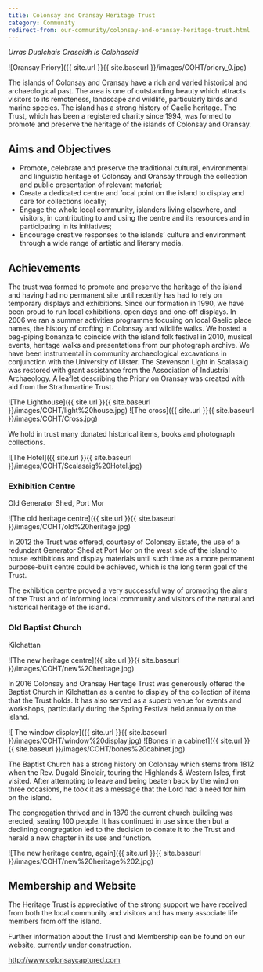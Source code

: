 ```yaml
---
title: Colonsay and Oransay Heritage Trust
category: Community
redirect-from: our-community/colonsay-and-oransay-heritage-trust.html
---
```


*Urras Dualchais Orasaidh is Colbhasaid*

![Oransay Priory]({{ site.url }}{{ site.baseurl }}/images/COHT/priory_0.jpg)

The islands of Colonsay and Oransay have a rich and varied historical and archaeological past. The area is one of outstanding beauty which attracts visitors to its remoteness, landscape and wildlife, particularly birds and marine species. The island has a strong history of Gaelic heritage. The Trust, which has been a registered charity since 1994, was formed to promote and preserve the heritage of the islands of Colonsay and Oransay.

## Aims and Objectives

- Promote, celebrate and preserve the traditional cultural, environmental and linguistic heritage of Colonsay and Oransay through the collection and public presentation of relevant material;
- Create a dedicated centre and focal point on the island to display and care for collections locally;
- Engage the whole local community, islanders living elsewhere, and visitors, in contributing to and using the centre and its resources and in participating in its initiatives;
- Encourage creative responses to the islands’ culture and environment through a wide range of artistic and literary media.

## Achievements

The trust was formed to promote and preserve the heritage of the island and having had no permanent site until recently has had to rely on temporary displays and exhibitions. Since our formation in 1990, we have been proud to run local exhibitions, open days and one-off displays. In 2006 we ran a summer activities programme focusing on local Gaelic place names, the history of crofting in Colonsay and wildlife walks. We hosted a bag-piping bonanza to coincide with the island folk festival in 2010, musical events, heritage walks and presentations from our photograph archive. We have been instrumental in community archaeological excavations in conjunction with the University of Ulster. The Stevenson Light in Scalasaig was restored with grant assistance from the Association of Industrial Archaeology. A leaflet describing the Priory on Oransay was created with aid from the Strathmartine Trust.

![The Lighthouse]({{ site.url }}{{ site.baseurl }}/images/COHT/light%20house.jpg) 
![The cross]({{ site.url }}{{ site.baseurl }}/images/COHT/Cross.jpg)

We hold in trust many donated historical items, books and photograph collections.

![The Hotel]({{ site.url }}{{ site.baseurl }}/images/COHT/Scalasaig%20Hotel.jpg)

### Exhibition Centre

Old Generator Shed, Port Mor


![The old heritage centre]({{ site.url }}{{ site.baseurl }}/images/COHT/old%20heritage.jpg)

In 2012 the Trust was offered, courtesy of Colonsay Estate, the use of a redundant Generator Shed at Port Mor on the west side of the island to house exhibitions and display materials until such time as a more permanent purpose-built centre could be achieved, which is the long term goal of the Trust.

The exhibition centre proved a very successful way of promoting the aims of the Trust and of informing local community and visitors of the natural and historical heritage of the island. 

### Old Baptist Church 

Kilchattan

![The new heritage centre]({{ site.url }}{{ site.baseurl }}/images/COHT/new%20heritage.jpg)

In 2016 Colonsay and Oransay Heritage Trust was generously offered the Baptist Church in Kilchattan as a centre to display of the collection of items that the Trust holds. It has also served as a superb venue for events and workshops, particularly during the Spring Festival held annually on the island.

![ The window display]({{ site.url }}{{ site.baseurl }}/images/COHT/window%20display.jpg)
![Bones in a cabinet]({{ site.url }}{{ site.baseurl }}/images/COHT/bones%20cabinet.jpg)

The Baptist Church has a strong history on Colonsay which stems from 1812 when the Rev. Dugald Sinclair, touring the Highlands &amp; Western Isles, first visited. After attempting to leave and being beaten back by the wind on three occasions, he took it as a message that the Lord had a need for him on the island.

The congregation thrived and in 1879 the current church building was erected, seating 100 people. It has continued in use since then but a declining congregation led to the decision to donate it to the Trust and herald a new chapter in its use and function.

![The new heritage centre, again]({{ site.url }}{{ site.baseurl }}/images/COHT/new%20heritage%202.jpg)

## Membership and Website

The Heritage Trust is appreciative of the strong support we have received from both the local community and visitors and has many associate life members from off the island.

Further information about the Trust and Membership can be found on our website, currently under construction.

<http://www.colonsaycaptured.com>